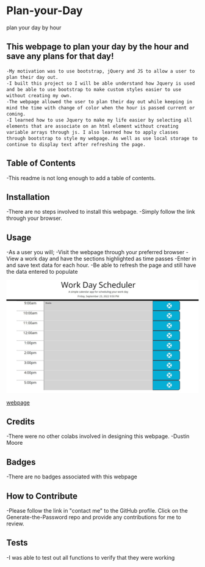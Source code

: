 # Plan-your-Day
plan your day by hour

## This webpage to plan your day by the hour and save any plans for that day!

    -My motivation was to use bootstrap, jQuery and JS to allow a user to plan their day out.
    -I built this project so I will be able understand how Jquery is used and be able to use bootstrap to make custom styles easier to use without creating my own.
    -The webpage allowed the user to plan their day out while keeping in mind the time with change of color when the hour is passed current or coming.
    -I learned how to use Jquery to make my life easier by selecting all elements that are associate on an html element without creating variable arrays through js. I also learned how to apply classes through bootstrap to style my webpage. As well as use local storage to continue to display text after refreshing the page.

## Table of Contents

-This readme is not long enough to add a table of contents.

## Installation

-There are no steps involved to install this webpage.
-Simply follow the link through your browser.

## Usage

-As a user you will;
    -Visit the webpage through your preferred browser
    -View a work day and have the sections highlighted as time passes
    -Enter in and save text data for each hour.
    -Be able to refresh the page and still have the data entered to populate


<img src="./images\WebPage ScreenShot.jpg"></img>



[webpage](https://dustinm5oly.github.io/Plan-your-Day/)


## Credits

-There were no other colabs involved in designing this webpage.
-Dustin Moore

## Badges

-There are no badges associated with this webpage

## How to Contribute

-Please follow the link in "contact me" to the GitHub profile. Click on the Generate-the-Password repo and provide any contributions for me to review.

## Tests

-I was able to test out all functions to verify that they were working
